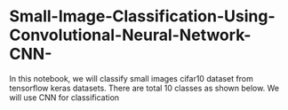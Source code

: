 # Small-Image-Classification-Using-Convolutional-Neural-Network-CNN-
In this notebook, we will classify small images cifar10 dataset from tensorflow keras datasets. There are total 10 classes as shown below. We will use CNN for classification
